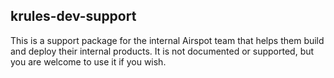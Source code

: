 ## krules-dev-support 

This is a support package for the internal Airspot team that helps them build and deploy their internal products. It is not documented or supported, but you are welcome to use it if you wish.